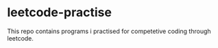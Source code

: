 # leetcode-practise
This repo contains programs i practised for competetive coding through leetcode.
